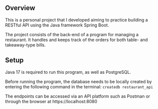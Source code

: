 ## Overview

This is a personal project that I developed aiming to practice building a RESTful API using the Java framework Spring Boot.

The project consists of the back-end of a program for managing a restaurant. It handles and keeps track of the orders for both table- and takeaway-type bills.


## Setup

Java 17 is required to run this program, as well as PostgreSQL.

Before running the program, the database needs to be locally created by entering the following command in the terminal:
``createdb restaurant_api``

The endpoints can be accessed via an API platform such as Postman or through the browser at https://localhost:8080
